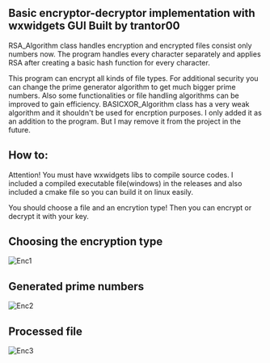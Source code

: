 ## Basic encryptor-decryptor implementation with wxwidgets GUI Built by trantor00

RSA_Algorithm class handles encryption and encrypted files consist only numbers now.
The program handles every character separately and applies RSA after creating a basic hash function for every character.

This program can encrypt all kinds of file types. For additional security you can change the prime generator algorithm to get much bigger prime numbers.
Also some functionalities or file handling algorithms can be improved to gain efficiency.
BASICXOR_Algorithm class has a very weak algorithm and it shouldn't be used for encrption purposes. I only added it as an addition to the program. But I may remove it from the project in the future.

## How to: 
Attention! You must have wxwidgets libs to compile source codes. I included a compiled executable file(windows) in the releases and also included a cmake file so you can build it on linux easily.

You should choose a file and an encrytion type! Then you can encrypt or decrypt it with your key.

## Choosing the encryption type
![Enc1](https://i.imgur.com/4O6wplR.png)

## Generated prime numbers
![Enc2](https://imgur.com/a/D8zwwkd)

## Processed file
![Enc3](https://i.imgur.com/cBjoSww.png)

